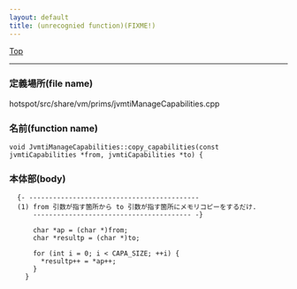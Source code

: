 ```yaml
---
layout: default
title: (unrecognied function)(FIXME!)
---
```

[Top](../index.html)

--- 
### 定義場所(file name)
hotspot/src/share/vm/prims/jvmtiManageCapabilities.cpp

### 名前(function name)
```
void JvmtiManageCapabilities::copy_capabilities(const jvmtiCapabilities *from, jvmtiCapabilities *to) {
```

### 本体部(body)
```
  {- -------------------------------------------
  (1) from 引数が指す箇所から to 引数が指す箇所にメモリコピーをするだけ.
      ---------------------------------------- -}

	  char *ap = (char *)from;
	  char *resultp = (char *)to;
	
	  for (int i = 0; i < CAPA_SIZE; ++i) {
	    *resultp++ = *ap++;
	  }
	}
	
```


